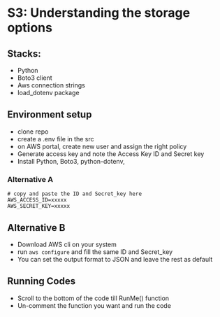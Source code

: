 # S3: Understanding the storage options
## Stacks:
- Python
- Boto3 client
- Aws connection strings
- load_dotenv package


## Environment setup
- clone repo
- create a .env file in the src
- on AWS portal, create new user and assign the right policy
- Generate access key and note the Access Key ID and Secret key
- Install Python, Boto3, python-dotenv,

### Alternative A
```
# copy and paste the ID and Secret_key here
AWS_ACCESS_ID=xxxxx
AWS_SECRET_KEY=xxxxx

```

## Alternative B
- Download AWS cli on your system
- run  `` aws configure `` and fill the same ID and Secret_key
- You can set the output format to JSON and leave the rest as default

## Running Codes
- Scroll to the bottom of the code till RunMe() function
- Un-comment the function you want and run the code
